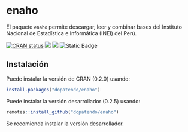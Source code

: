 
<!-- README.md is generated from README.Rmd. Please edit that file -->

# enaho

El paquete `enaho` permite descargar, leer y combinar bases del
Instituto Nacional de Estadística e Informática (INEI) del Perú.

<!-- badges: start -->

[![CRAN
status](https://www.r-pkg.org/badges/version/enaho)](https://CRAN.R-project.org/package=enaho)
[![](https://img.shields.io/github/r-package/v/dopatendo/enaho)](https://github.com/dopatendo/enaho)
[![](https://img.shields.io/badge/lifecycle-stable-brightgreen.svg)](https://lifecycle.r-lib.org/articles/stages.html#stable)
![Static
Badge](https://img.shields.io/badge/dependencies-haven,_tibble-brightgreen)
<!-- ![![](http://cranlogs.r-pkg.org/badges/grand-total/ILSAmerge?color=blue)](https://cran.r-project.org/package=ILSAmerge)-->
<!-- badges: end -->

## Instalación

Puede instalar la versión de CRAN (0.2.0) usando:

``` r
install.packages("dopatendo/enaho")
```

Puede instalar la versión desarrollador (0.2.5) usando:

``` r
remotes::install_github("dopatendo/enaho")
```

Se recomienda instalar la versión desarrollador.
